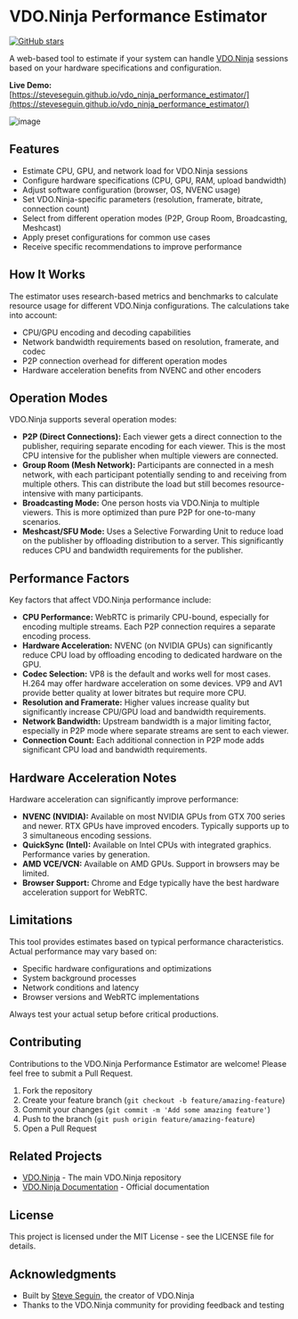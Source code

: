 # VDO.Ninja Performance Estimator

[![GitHub stars](https://img.shields.io/github/stars/steveseguin/vdo_ninja_performance_estimator)](https://github.com/steveseguin/vdo_ninja_performance_estimator/stargazers)

A web-based tool to estimate if your system can handle [VDO.Ninja](https://vdo.ninja) sessions based on your hardware specifications and configuration.

**Live Demo:** [https://steveseguin.github.io/vdo_ninja_performance_estimator/](https://steveseguin.github.io/vdo_ninja_performance_estimator/)

![image](https://github.com/user-attachments/assets/fc6bcdec-dc6e-46e7-bf1b-d6925b9ab313)

## Features

- Estimate CPU, GPU, and network load for VDO.Ninja sessions
- Configure hardware specifications (CPU, GPU, RAM, upload bandwidth)
- Adjust software configuration (browser, OS, NVENC usage)
- Set VDO.Ninja-specific parameters (resolution, framerate, bitrate, connection count)
- Select from different operation modes (P2P, Group Room, Broadcasting, Meshcast)
- Apply preset configurations for common use cases
- Receive specific recommendations to improve performance

## How It Works

The estimator uses research-based metrics and benchmarks to calculate resource usage for different VDO.Ninja configurations. The calculations take into account:

- CPU/GPU encoding and decoding capabilities
- Network bandwidth requirements based on resolution, framerate, and codec
- P2P connection overhead for different operation modes
- Hardware acceleration benefits from NVENC and other encoders

## Operation Modes

VDO.Ninja supports several operation modes:

- **P2P (Direct Connections):** Each viewer gets a direct connection to the publisher, requiring separate encoding for each viewer. This is the most CPU intensive for the publisher when multiple viewers are connected.
- **Group Room (Mesh Network):** Participants are connected in a mesh network, with each participant potentially sending to and receiving from multiple others. This can distribute the load but still becomes resource-intensive with many participants.
- **Broadcasting Mode:** One person hosts via VDO.Ninja to multiple viewers. This is more optimized than pure P2P for one-to-many scenarios.
- **Meshcast/SFU Mode:** Uses a Selective Forwarding Unit to reduce load on the publisher by offloading distribution to a server. This significantly reduces CPU and bandwidth requirements for the publisher.

## Performance Factors

Key factors that affect VDO.Ninja performance include:

- **CPU Performance:** WebRTC is primarily CPU-bound, especially for encoding multiple streams. Each P2P connection requires a separate encoding process.
- **Hardware Acceleration:** NVENC (on NVIDIA GPUs) can significantly reduce CPU load by offloading encoding to dedicated hardware on the GPU.
- **Codec Selection:** VP8 is the default and works well for most cases. H.264 may offer hardware acceleration on some devices. VP9 and AV1 provide better quality at lower bitrates but require more CPU.
- **Resolution and Framerate:** Higher values increase quality but significantly increase CPU/GPU load and bandwidth requirements.
- **Network Bandwidth:** Upstream bandwidth is a major limiting factor, especially in P2P mode where separate streams are sent to each viewer.
- **Connection Count:** Each additional connection in P2P mode adds significant CPU load and bandwidth requirements.

## Hardware Acceleration Notes

Hardware acceleration can significantly improve performance:

- **NVENC (NVIDIA):** Available on most NVIDIA GPUs from GTX 700 series and newer. RTX GPUs have improved encoders. Typically supports up to 3 simultaneous encoding sessions.
- **QuickSync (Intel):** Available on Intel CPUs with integrated graphics. Performance varies by generation.
- **AMD VCE/VCN:** Available on AMD GPUs. Support in browsers may be limited.
- **Browser Support:** Chrome and Edge typically have the best hardware acceleration support for WebRTC.

## Limitations

This tool provides estimates based on typical performance characteristics. Actual performance may vary based on:

- Specific hardware configurations and optimizations
- System background processes
- Network conditions and latency
- Browser versions and WebRTC implementations

Always test your actual setup before critical productions.

## Contributing

Contributions to the VDO.Ninja Performance Estimator are welcome! Please feel free to submit a Pull Request.

1. Fork the repository
2. Create your feature branch (`git checkout -b feature/amazing-feature`)
3. Commit your changes (`git commit -m 'Add some amazing feature'`)
4. Push to the branch (`git push origin feature/amazing-feature`)
5. Open a Pull Request

## Related Projects

- [VDO.Ninja](https://github.com/steveseguin/vdo.ninja) - The main VDO.Ninja repository
- [VDO.Ninja Documentation](https://docs.vdo.ninja) - Official documentation

## License

This project is licensed under the MIT License - see the LICENSE file for details.

## Acknowledgments

- Built by [Steve Seguin](https://github.com/steveseguin), the creator of VDO.Ninja
- Thanks to the VDO.Ninja community for providing feedback and testing
